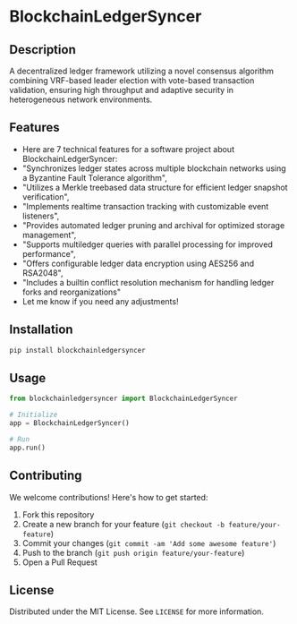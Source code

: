 # BlockchainLedgerSyncer

## Description

A decentralized ledger framework utilizing a novel consensus algorithm combining VRF-based leader election with vote-based transaction validation, ensuring high throughput and adaptive security in heterogeneous network environments.

## Features

- Here are 7 technical features for a software project about BlockchainLedgerSyncer:
- "Synchronizes ledger states across multiple blockchain networks using a Byzantine Fault Tolerance algorithm",
- "Utilizes a Merkle treebased data structure for efficient ledger snapshot verification",
- "Implements realtime transaction tracking with customizable event listeners",
- "Provides automated ledger pruning and archival for optimized storage management",
- "Supports multiledger queries with parallel processing for improved performance",
- "Offers configurable ledger data encryption using AES256 and RSA2048",
- "Includes a builtin conflict resolution mechanism for handling ledger forks and reorganizations"
- Let me know if you need any adjustments!
## Installation

```bash
pip install blockchainledgersyncer
```

## Usage

```python
from blockchainledgersyncer import BlockchainLedgerSyncer

# Initialize
app = BlockchainLedgerSyncer()

# Run
app.run()
```

## Contributing

We welcome contributions! Here's how to get started:

1. Fork this repository
2. Create a new branch for your feature (`git checkout -b feature/your-feature`)
3. Commit your changes (`git commit -am 'Add some awesome feature'`)
4. Push to the branch (`git push origin feature/your-feature`)
5. Open a Pull Request

## License

Distributed under the MIT License. See `LICENSE` for more information.
